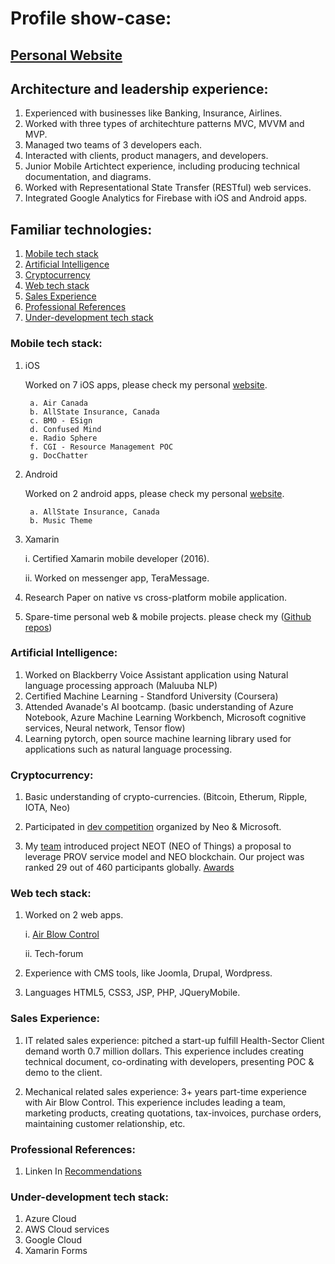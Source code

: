 # Profile show-case:

## [Personal Website](https://satishbirajdar.github.io/)

## Architecture and leadership experience:

1. Experienced with businesses like Banking, Insurance, Airlines.
2. Worked with three types of architechture patterns MVC, MVVM and MVP.
2. Managed two teams of 3 developers each.
3. Interacted with clients, product managers, and developers.
4. Junior Mobile Artichtect experience, including producing technical documentation, and diagrams.
5. Worked with Representational State Transfer (RESTful) web services.
6. Integrated Google Analytics for Firebase with iOS and Android apps.

## Familiar technologies:

1. [Mobile tech stack](#mobile-tech-stack)
2. [Artificial Intelligence](#artificial-intelligence)
3. [Cryptocurrency](#cryptocurrency)
4. [Web tech stack](#web-tech-stack)
5. [Sales Experience](#sales-experience)
6. [Professional References](#professional-references)
7. [Under-development tech stack](#under-development-tech-stack)

	
### Mobile tech stack:

1. iOS

   Worked on 7 iOS apps, please check my personal [website](https://satishbirajdar.github.io/).

   		a. Air Canada
   		b. AllState Insurance, Canada
   		c. BMO - ESign
   		d. Confused Mind
   		e. Radio Sphere
   		f. CGI - Resource Management POC
   		g. DocChatter

2. Android

   Worked on 2 android apps, please check my personal [website](https://satishbirajdar.github.io/).

   		a. AllState Insurance, Canada
   		b. Music Theme

3. Xamarin

	i.  Certified Xamarin mobile developer (2016). 

	ii. Worked on messenger app, TeraMessage.

4. Research Paper on native vs cross-platform mobile application.

5. Spare-time personal web & mobile projects. please check my ([Github repos](https://github.com/SatishBirajdar?tab=repositories))

### Artificial Intelligence:

1. Worked on Blackberry Voice Assistant application using Natural language processing approach (Maluuba NLP)
2. Certified Machine Learning - Standford University (Coursera)
3. Attended Avanade's AI bootcamp. (basic understanding of Azure Notebook, Azure Machine Learning Workbench, Microsoft cognitive services, Neural network, Tensor flow)
4. Learning pytorch, open source machine learning library used for applications such as natural language processing.

### Cryptocurrency:

1. Basic understanding of crypto-currencies. (Bitcoin, Etherum, Ripple, IOTA, Neo)

2. Participated in [dev competition](https://neo.org/competition.html) organized by Neo & Microsoft. 

3. My [team](http://www.norchain.io/home/neot.html) introduced project NEOT (NEO of Things) a proposal to leverage PROV service model and NEO blockchain. Our project was ranked 29 out of 460 participants globally. [Awards](https://neo.org/awards.html) 

### Web tech stack:

1. Worked on 2 web apps.

	i.  [Air Blow Control](http://airblowcontrol.in/)
	
	ii. Tech-forum
2. Experience with CMS tools, like Joomla, Drupal, Wordpress.
3. Languages HTML5, CSS3, JSP, PHP, JQueryMobile.


### Sales Experience:

1. IT related sales experience: pitched a start-up fulfill Health-Sector Client demand worth 0.7 million dollars. This experience includes creating technical document, co-ordinating with developers, presenting POC & demo to the client.

2. Mechanical related sales experience: 3+ years part-time experience with Air Blow Control. This experience includes leading a team, marketing products, creating quotations, tax-invoices, purchase orders, maintaining customer relationship, etc.


### Professional References:

1. Linken In [Recommendations](https://www.linkedin.com/in/satish-birajdar-53218964)


### Under-development tech stack:

1. Azure Cloud
2. AWS Cloud services
3. Google Cloud
3. Xamarin Forms

